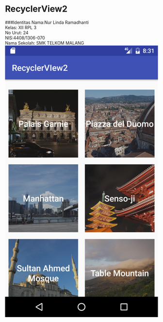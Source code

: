 # RecyclerView2
###Identitas 
Nama:Nur Linda Ramadhanti <br>
Kelas: XII RPL 3 <br>
No Urut: 24 <br>
NIS:4408/1306-070<br> 
Nama Sekolah: SMK TELKOM MALANG 
![Screenshot 1](/Screenshot_1478395892.png)

